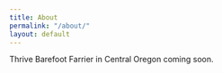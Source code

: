 ```yaml
---
title: About
permalink: "/about/"
layout: default
---
```


Thrive Barefoot Farrier in Central Oregon coming soon.
